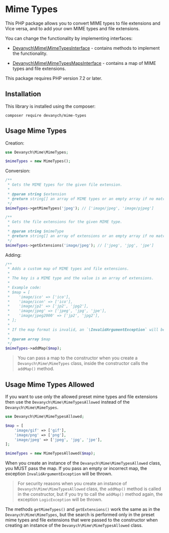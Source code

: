 # Mime Types

This PHP package allows you to convert MIME types to file extensions and Vice versa, and to add your own MIME types and file extensions.

You can change the functionality by implementing interfaces:

* [Devanych\Mime\MimeTypesInterface](https://github.com/devanych/mime-types/blob/master/src/MimeTypesInterface.php) - contains methods to implement the functionality.

* [Devanych\Mime\MimeTypesMapsInterface](https://github.com/devanych/mime-types/blob/master/src/MimeTypesMapsInterface.php) - contains a map of MIME types and file extensions.

This package requires PHP version 7.2 or later.

## Installation

This library is installed using the composer:

```
composer require devanych/mime-types
```

## Usage Mime Types

Creation:

```php
use Devanych\Mime\MimeTypes;

$mimeTypes = new MimeTypes();
```

Conversion:

```php
/**
 * Gets the MIME types for the given file extension.
 *
 * @param string $extension
 * @return string[] an array of MIME types or an empty array if no match is found
 */
$mimeTypes->getMimeTypes('jpeg'); // ['image/jpeg', 'image/pjpeg']

/**
 * Gets the file extensions for the given MIME type.
 *
 * @param string $mimeType
 * @return string[] an array of extensions or an empty array if no match is found
 */
$mimeTypes->getExtensions('image/jpeg'); // ['jpeg', 'jpg', 'jpe']
```

Adding:

```php
/**
 * Adds a custom map of MIME types and file extensions.
 *
 * The key is a MIME type and the value is an array of extensions.
 *
 * Example code:
 * $map = [
 *    'image/ico' => ['ico'],
 *    'image/icon' => ['ico'],
 *    'image/jp2' => ['jp2', 'jpg2'],
 *    'image/jpeg' => ['jpeg', 'jpg', 'jpe'],
 *    'image/jpeg2000' => ['jp2', 'jpg2'],
 * ];
 *
 * If the map format is invalid, an `\InvalidArgumentException` will be thrown when the map is added.
 *
 * @param array $map
 */
$mimeTypes->addMap($map);
```

> You can pass a map to the constructor when you create a `Devanych\Mime\MimeTypes` class, inside the constructor calls the `addMap()` method.

## Usage Mime Types Allowed

If you want to use only the allowed preset mime types and file extensions then use the `Devanych\Mime\MimeTypesAllowed` instead of the `Devanych\Mime\MimeTypes`.

```php
use Devanych\Mime\MimeTypesAllowed;

$map = [
    'image/gif' => ['gif'],
    'image/png' => ['png'],
    'image/jpeg' => ['jpeg', 'jpg', 'jpe'],
];

$mimeTypes = new MimeTypesAllowed($map);
```

When you create an instance of the `Devanych\Mime\MimeTypesAllowed` class, you MUST pass the map. If you pass an empty or incorrect map, the exception `InvalidArgumentException` will be thrown.

> For security reasons when you create an instance of `Devanych\Mime\MimeTypesAllowed` class, the `addMap()` method is called in the constructor, but if you try to call the `addMap()` method again, the exception `LogicException` will be thrown.

The methods `getMimeTypes()` and `getExtensions()` work the same as in the `Devanych\Mime\MimeTypes`, but the search is performed only in the preset mime types and file extensions that were passed to the constructor when creating an instance of the `Devanych\Mime\MimeTypesAllowed` class.